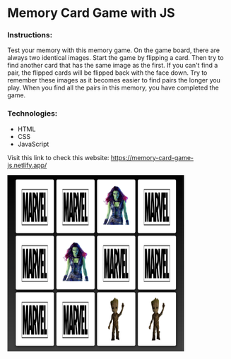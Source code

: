 # Memory Card Game with JS

### Instructions:
Test your memory with this memory game. On the game board, there are always two identical images. Start the game by flipping a card. Then try to find another card that has the same image as the first. If you can't find a pair, the flipped cards will be flipped back with the face down. Try to remember these images as it becomes easier to find pairs the longer you play. When you find all the pairs in this memory, you have completed the game.

### Technologies:
  - HTML
  - CSS
  - JavaScript
  
  Visit this link to check this website: https://memory-card-game-js.netlify.app/
  
  
  <img src="img/screenshot.png" width= "400" height= "400" >
  
  
